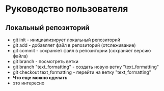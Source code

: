 # Руководство пользователя
## Локальный репозиторий
* git init - инициализирует локальный репозиторий
* git add - добавляет файл в репозиторий (отслеживание)
* git commit - сохраняет файл в репозитории (сохраняет версию файла)
* git branch - посмотреть ветки
* git branch "text_formatting" - создать новую ветку "text_formatting"
* git checkout text_formatting - перейти на ветку "text_formatting"
* **Что еще можно сделать**
* это интересно